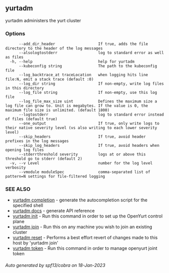 ## yurtadm

yurtadm administers the yurt cluster

### Options

```
      --add_dir_header                   If true, adds the file directory to the header of the log messages
      --alsologtostderr                  log to standard error as well as files
  -h, --help                             help for yurtadm
      --kubeconfig string                The path to the kubeconfig file
      --log_backtrace_at traceLocation   when logging hits line file:N, emit a stack trace (default :0)
      --log_dir string                   If non-empty, write log files in this directory
      --log_file string                  If non-empty, use this log file
      --log_file_max_size uint           Defines the maximum size a log file can grow to. Unit is megabytes. If the value is 0, the maximum file size is unlimited. (default 1800)
      --logtostderr                      log to standard error instead of files (default true)
      --one_output                       If true, only write logs to their native severity level (vs also writing to each lower severity level)
      --skip_headers                     If true, avoid header prefixes in the log messages
      --skip_log_headers                 If true, avoid headers when opening log files
      --stderrthreshold severity         logs at or above this threshold go to stderr (default 2)
  -v, --v Level                          number for the log level verbosity
      --vmodule moduleSpec               comma-separated list of pattern=N settings for file-filtered logging
```

### SEE ALSO

* [yurtadm completion](yurtadm_completion.md)	 - generate the autocompletion script for the specified shell
* [yurtadm docs](yurtadm_docs.md)	 - generate API reference
* [yurtadm init](yurtadm_init.md)	 - Run this command in order to set up the OpenYurt control plane
* [yurtadm join](yurtadm_join.md)	 - Run this on any machine you wish to join an existing cluster
* [yurtadm reset](yurtadm_reset.md)	 - Performs a best effort revert of changes made to this host by 'yurtadm join'
* [yurtadm token](yurtadm_token.md)	 - Run this command in order to manage openyurt joint token

###### Auto generated by spf13/cobra on 18-Jan-2023
